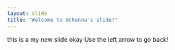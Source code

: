 ```yaml
---
layout: slide
title: "Welcome to Uchenna's slide!"
---
```

this is a my new slide okay
Use the left arrow to go back!
